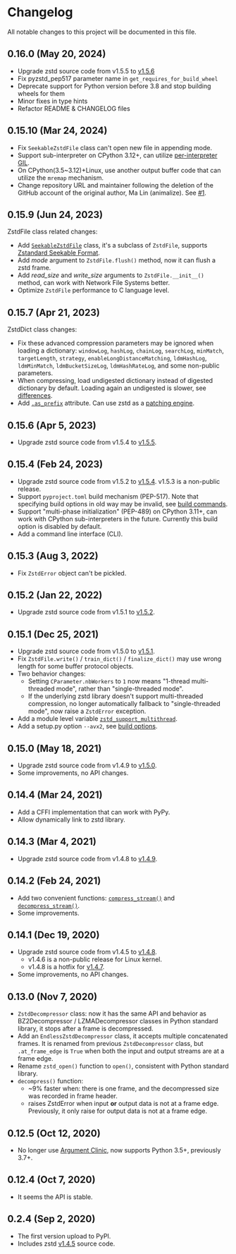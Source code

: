 # Changelog

All notable changes to this project will be documented in this file.

## 0.16.0 (May 20, 2024)

- Upgrade zstd source code from v1.5.5 to [v1.5.6](https://github.com/facebook/zstd/releases/tag/v1.5.6)
- Fix pyzstd_pep517 parameter name in `get_requires_for_build_wheel`
- Deprecate support for Python version before 3.8 and stop building wheels for them
- Minor fixes in type hints
- Refactor README & CHANGELOG files

## 0.15.10 (Mar 24, 2024)

- Fix `SeekableZstdFile` class can't open new file in appending mode.
- Support sub-interpreter on CPython 3.12+, can utilize [per-interpreter GIL](https://docs.python.org/3.12/whatsnew/3.12.html#pep-684-a-per-interpreter-gil).
- On CPython(3.5~3.12)+Linux, use another output buffer code that can utilize the `mremap` mechanism.
- Change repository URL and maintainer following the deletion of the GitHub account of the original author, Ma Lin (animalize). See [#1](https://github.com/Rogdham/pyzstd/issues/1).

## 0.15.9 (Jun 24, 2023)

ZstdFile class related changes:

- Add [`SeekableZstdFile`](https://pyzstd.readthedocs.io/#SeekableZstdFile) class, it's a subclass of `ZstdFile`, supports [Zstandard Seekable Format](https://github.com/facebook/zstd/blob/dev/contrib/seekable_format/zstd_seekable_compression_format.md).
- Add _mode_ argument to `ZstdFile.flush()` method, now it can flush a zstd frame.
- Add _read_size_ and _write_size_ arguments to `ZstdFile.__init__()` method, can work with Network File Systems better.
- Optimize `ZstdFile` performance to C language level.

## 0.15.7 (Apr 21, 2023)

ZstdDict class changes:

- Fix these advanced compression parameters may be ignored when loading a dictionary: `windowLog`, `hashLog`, `chainLog`, `searchLog`, `minMatch`, `targetLength`, `strategy`, `enableLongDistanceMatching`, `ldmHashLog`, `ldmMinMatch`, `ldmBucketSizeLog`, `ldmHashRateLog`, and some non-public parameters.
- When compressing, load undigested dictionary instead of digested dictionary by default. Loading again an undigested is slower, see [differences](https://pyzstd.readthedocs.io/#ZstdDict.as_digested_dict).
- Add [`.as_prefix`](https://pyzstd.readthedocs.io/#ZstdDict.as_prefix) attribute. Can use zstd as a [patching engine](https://pyzstd.readthedocs.io/#patching-engine).

## 0.15.6 (Apr 5, 2023)

- Upgrade zstd source code from v1.5.4 to [v1.5.5](https://github.com/facebook/zstd/releases/tag/v1.5.5).

## 0.15.4 (Feb 24, 2023)

- Upgrade zstd source code from v1.5.2 to [v1.5.4](https://github.com/facebook/zstd/releases/tag/v1.5.4). v1.5.3 is a non-public release.
- Support `pyproject.toml` build mechanism (PEP-517). Note that specifying build options in old way may be invalid, see [build commands](https://pyzstd.readthedocs.io/#build-pyzstd).
- Support "multi-phase initialization" (PEP-489) on CPython 3.11+, can work with CPython sub-interpreters in the future. Currently this build option is disabled by default.
- Add a command line interface (CLI).

## 0.15.3 (Aug 3, 2022)

- Fix `ZstdError` object can't be pickled.

## 0.15.2 (Jan 22, 2022)

- Upgrade zstd source code from v1.5.1 to [v1.5.2](https://github.com/facebook/zstd/releases/tag/v1.5.2).

## 0.15.1 (Dec 25, 2021)

- Upgrade zstd source code from v1.5.0 to [v1.5.1](https://github.com/facebook/zstd/releases/tag/v1.5.1).
- Fix `ZstdFile.write()` / `train_dict()` / `finalize_dict()` may use wrong length for some buffer protocol objects.
- Two behavior changes:
  - Setting `CParameter.nbWorkers` to `1` now means "1-thread multi-threaded mode", rather than "single-threaded mode".
  - If the underlying zstd library doesn't support multi-threaded compression, no longer automatically fallback to "single-threaded mode", now raise a `ZstdError` exception.
- Add a module level variable [`zstd_support_multithread`](https://pyzstd.readthedocs.io/#zstd_support_multithread).
- Add a setup.py option `--avx2`, see [build options](https://pyzstd.readthedocs.io/#build-pyzstd).

## 0.15.0 (May 18, 2021)

- Upgrade zstd source code from v1.4.9 to [v1.5.0](https://github.com/facebook/zstd/releases/tag/v1.5.0).
- Some improvements, no API changes.

## 0.14.4 (Mar 24, 2021)

- Add a CFFI implementation that can work with PyPy.
- Allow dynamically link to zstd library.

## 0.14.3 (Mar 4, 2021)

- Upgrade zstd source code from v1.4.8 to [v1.4.9](https://github.com/facebook/zstd/releases/tag/v1.4.9).

## 0.14.2 (Feb 24, 2021)

- Add two convenient functions: [`compress_stream()`](https://pyzstd.readthedocs.io/#compress_stream) and [`decompress_stream()`](https://pyzstd.readthedocs.io/#decompress_stream).
- Some improvements.

## 0.14.1 (Dec 19, 2020)

- Upgrade zstd source code from v1.4.5 to [v1.4.8](https://github.com/facebook/zstd/releases/tag/v1.4.8).
  - v1.4.6 is a non-public release for Linux kernel.
  - v1.4.8 is a hotfix for [v1.4.7](https://github.com/facebook/zstd/releases/tag/v1.4.7).
- Some improvements, no API changes.

## 0.13.0 (Nov 7, 2020)

- `ZstdDecompressor` class: now it has the same API and behavior as BZ2Decompressor / LZMADecompressor classes in Python standard library, it stops after a frame is decompressed.
- Add an `EndlessZstdDecompressor` class, it accepts multiple concatenated frames. It is renamed from previous `ZstdDecompressor` class, but `.at_frame_edge` is `True` when both the input and output streams are at a frame edge.
- Rename `zstd_open()` function to `open()`, consistent with Python standard library.
- `decompress()` function:
  - ~9% faster when: there is one frame, and the decompressed size was recorded in frame header.
  - raises ZstdError when input **or** output data is not at a frame edge. Previously, it only raise for output data is not at a frame edge.

## 0.12.5 (Oct 12, 2020)

- No longer use [Argument Clinic](https://docs.python.org/3/howto/clinic.html), now supports Python 3.5+, previously 3.7+.

## 0.12.4 (Oct 7, 2020)

- It seems the API is stable.

## 0.2.4 (Sep 2, 2020)

- The first version upload to PyPI.
- Includes zstd [v1.4.5](https://github.com/facebook/zstd/releases/tag/v1.4.5) source code.
